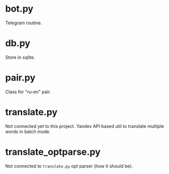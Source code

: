# bot.py

Telegram routine.

# db.py

Store in sqlite.

# pair.py

Class for "ru-en" pair.

# translate.py

Not connected yet to this project. Yandex API based util to translate multiple words in batch mode.

# translate_optparse.py

Not connected to `translate.py` opt parser (how it should be).
